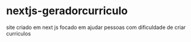 # nextjs-geradorcurriculo
site criado em next js focado em ajudar pessoas com dificuldade de criar curriculos
